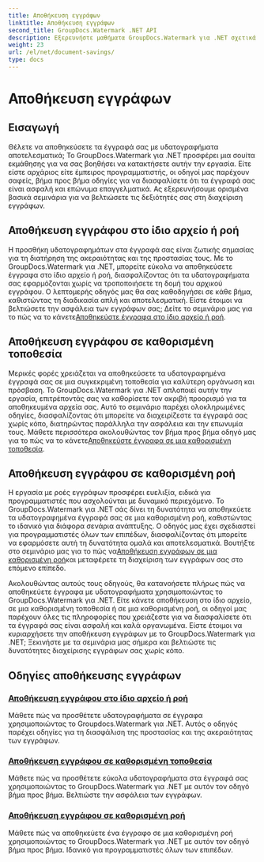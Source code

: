 ```yaml
---
title: Αποθήκευση εγγράφων
linktitle: Αποθήκευση εγγράφων
second_title: GroupDocs.Watermark .NET API
description: Εξερευνήστε μαθήματα GroupDocs.Watermark για .NET σχετικά με την αποθήκευση εγγράφων με υδατογραφήματα. Μάθετε βήμα προς βήμα μεθόδους για να βελτιώσετε την ασφάλεια και τη διαχείριση των εγγράφων.
weight: 23
url: /el/net/document-savings/
type: docs
---
```

# Αποθήκευση εγγράφων

## Εισαγωγή

Θέλετε να αποθηκεύσετε τα έγγραφά σας με υδατογραφήματα αποτελεσματικά; Το GroupDocs.Watermark για .NET προσφέρει μια σουίτα εκμάθησης για να σας βοηθήσει να κατακτήσετε αυτήν την εργασία. Είτε είστε αρχάριος είτε έμπειρος προγραμματιστής, οι οδηγοί μας παρέχουν σαφείς, βήμα προς βήμα οδηγίες για να διασφαλίσετε ότι τα έγγραφά σας είναι ασφαλή και επώνυμα επαγγελματικά. Ας εξερευνήσουμε ορισμένα βασικά σεμινάρια για να βελτιώσετε τις δεξιότητές σας στη διαχείριση εγγράφων.

## Αποθήκευση εγγράφου στο ίδιο αρχείο ή ροή
 Η προσθήκη υδατογραφημάτων στα έγγραφά σας είναι ζωτικής σημασίας για τη διατήρηση της ακεραιότητας και της προστασίας τους. Με το GroupDocs.Watermark για .NET, μπορείτε εύκολα να αποθηκεύσετε έγγραφα στο ίδιο αρχείο ή ροή, διασφαλίζοντας ότι τα υδατογραφήματα σας εφαρμόζονται χωρίς να τροποποιήσετε τη δομή του αρχικού εγγράφου. Ο λεπτομερής οδηγός μας θα σας καθοδηγήσει σε κάθε βήμα, καθιστώντας τη διαδικασία απλή και αποτελεσματική. Είστε έτοιμοι να βελτιώσετε την ασφάλεια των εγγράφων σας; Δείτε το σεμινάριο μας για το πώς να το κάνετε[Αποθηκεύστε έγγραφα στο ίδιο αρχείο ή ροή](./save-document-same-file-stream/).

## Αποθήκευση εγγράφου σε καθορισμένη τοποθεσία
Μερικές φορές χρειάζεται να αποθηκεύσετε τα υδατογραφημένα έγγραφά σας σε μια συγκεκριμένη τοποθεσία για καλύτερη οργάνωση και πρόσβαση. Το GroupDocs.Watermark για .NET απλοποιεί αυτήν την εργασία, επιτρέποντάς σας να καθορίσετε τον ακριβή προορισμό για τα αποθηκευμένα αρχεία σας. Αυτό το σεμινάριο παρέχει ολοκληρωμένες οδηγίες, διασφαλίζοντας ότι μπορείτε να διαχειρίζεστε τα έγγραφά σας χωρίς κόπο, διατηρώντας παράλληλα την ασφάλεια και την επωνυμία τους. Μάθετε περισσότερα ακολουθώντας τον βήμα προς βήμα οδηγό μας για το πώς να το κάνετε[Αποθηκεύστε έγγραφα σε μια καθορισμένη τοποθεσία](./save-document-specified-location/).

## Αποθήκευση εγγράφου σε καθορισμένη ροή
 Η εργασία με ροές εγγράφων προσφέρει ευελιξία, ειδικά για προγραμματιστές που ασχολούνται με δυναμικό περιεχόμενο. Το GroupDocs.Watermark για .NET σάς δίνει τη δυνατότητα να αποθηκεύετε τα υδατογραφημένα έγγραφά σας σε μια καθορισμένη ροή, καθιστώντας το ιδανικό για διάφορα σενάρια ανάπτυξης. Ο οδηγός μας έχει σχεδιαστεί για προγραμματιστές όλων των επιπέδων, διασφαλίζοντας ότι μπορείτε να εφαρμόσετε αυτή τη δυνατότητα ομαλά και αποτελεσματικά. Βουτήξτε στο σεμινάριο μας για το πώς να[Αποθήκευση εγγράφων σε μια καθορισμένη ροή](./save-document-specified-stream/)και μεταφέρετε τη διαχείριση των εγγράφων σας στο επόμενο επίπεδο.

Ακολουθώντας αυτούς τους οδηγούς, θα κατανοήσετε πλήρως πώς να αποθηκεύετε έγγραφα με υδατογραφήματα χρησιμοποιώντας το GroupDocs.Watermark για .NET. Είτε κάνετε αποθήκευση στο ίδιο αρχείο, σε μια καθορισμένη τοποθεσία ή σε μια καθορισμένη ροή, οι οδηγοί μας παρέχουν όλες τις πληροφορίες που χρειάζεστε για να διασφαλίσετε ότι τα έγγραφά σας είναι ασφαλή και καλά οργανωμένα. Είστε έτοιμοι να κυριαρχήσετε την αποθήκευση εγγράφων με το GroupDocs.Watermark για .NET; Ξεκινήστε με τα σεμινάρια μας σήμερα και βελτιώστε τις δυνατότητες διαχείρισης εγγράφων σας χωρίς κόπο.

## Οδηγίες αποθήκευσης εγγράφων
### [Αποθήκευση εγγράφου στο ίδιο αρχείο ή ροή](./save-document-same-file-stream/)
Μάθετε πώς να προσθέτετε υδατογραφήματα σε έγγραφα χρησιμοποιώντας το Groupdocs.Watermark για .NET. Αυτός ο οδηγός παρέχει οδηγίες για τη διασφάλιση της προστασίας και της ακεραιότητας των εγγράφων.
### [Αποθήκευση εγγράφου σε καθορισμένη τοποθεσία](./save-document-specified-location/)
Μάθετε πώς να προσθέτετε εύκολα υδατογραφήματα στα έγγραφά σας χρησιμοποιώντας το GroupDocs.Watermark για .NET με αυτόν τον οδηγό βήμα προς βήμα. Βελτιώστε την ασφάλεια των εγγράφων.
### [Αποθήκευση εγγράφου σε καθορισμένη ροή](./save-document-specified-stream/)
Μάθετε πώς να αποθηκεύετε ένα έγγραφο σε μια καθορισμένη ροή χρησιμοποιώντας το GroupDocs.Watermark για .NET με αυτόν τον οδηγό βήμα προς βήμα. Ιδανικό για προγραμματιστές όλων των επιπέδων.